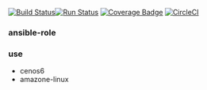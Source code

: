 [![Build Status](https://travis-ci.org/YasushiKobayashi/apache.svg?branch=master)](https://travis-ci.org/YasushiKobayashi/apache)[![Run Status](https://api.shippable.com/projects/590c1a23a527e80700a52dcb/badge?branch=master)](https://app.shippable.com/github/YasushiKobayashi/apache)
[![Coverage Badge](https://api.shippable.com/projects/590c1a23a527e80700a52dcb/coverageBadge?branch=master)](https://app.shippable.com/github/YasushiKobayashi/apache)
[![CircleCI](https://circleci.com/gh/YasushiKobayashi/apache.svg?style=svg)](https://circleci.com/gh/YasushiKobayashi/apache)

### ansible-role

### use
- cenos6
- amazone-linux
